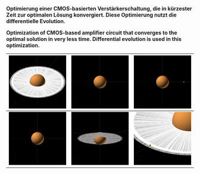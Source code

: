 **Optimierung einer CMOS-basierten Verstärkerschaltung, die in kürzester Zeit zur optimalen Lösung konvergiert. Diese Optimierung nutzt die differentielle Evolution.** 


**Optimization of CMOS-based amplifier circuit that converges to the optimal solution in very less time. Differential evolution is used in this optimization.**



| ![Image 1](https://raw.githubusercontent.com/KMORaza/Moons_And_Rings_Of_Saturn/main/Moons%20%26%20Rings%20of%20Saturn/Screenshots/A-Ring/078.png) | ![Image 2](https://raw.githubusercontent.com/KMORaza/Moons_And_Rings_Of_Saturn/main/Moons%20%26%20Rings%20of%20Saturn/Screenshots/A-Ring/081.png) | ![Image 3](https://raw.githubusercontent.com/KMORaza/Moons_And_Rings_Of_Saturn/main/Moons%20%26%20Rings%20of%20Saturn/Screenshots/A-Ring/080.png) |
|-----------------------------------------------------------------------------------------------------------------------------------------------------------|-----------------------------------------------------------------------------------------------------------------------------------------------------------|-----------------------------------------------------------------------------------------------------------------------------------------------------------|
| ![Image 4](https://raw.githubusercontent.com/KMORaza/Moons_And_Rings_Of_Saturn/main/Moons%20%26%20Rings%20of%20Saturn/Screenshots/A-Ring/081.png) | ![Image 5](https://raw.githubusercontent.com/KMORaza/Moons_And_Rings_Of_Saturn/main/Moons%20%26%20Rings%20of%20Saturn/Screenshots/A-Ring/082.png) | ![Image 6](https://raw.githubusercontent.com/KMORaza/Moons_And_Rings_Of_Saturn/main/Moons%20%26%20Rings%20of%20Saturn/Screenshots/A-Ring/083.png) |
